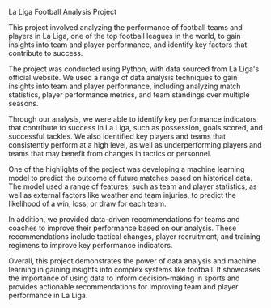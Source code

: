 La Liga Football Analysis Project


This project involved analyzing the performance of football teams and players in La Liga, one of the top football leagues in the world, to gain insights into team and player performance, and identify key factors that contribute to success.

The project was conducted using Python, with data sourced from La Liga's official website. We used a range of data analysis techniques to gain insights into team and player performance, including analyzing match statistics, player performance metrics, and team standings over multiple seasons.

Through our analysis, we were able to identify key performance indicators that contribute to success in La Liga, such as possession, goals scored, and successful tackles. We also identified key players and teams that consistently perform at a high level, as well as underperforming players and teams that may benefit from changes in tactics or personnel.

One of the highlights of the project was developing a machine learning model to predict the outcome of future matches based on historical data. The model used a range of features, such as team and player statistics, as well as external factors like weather and team injuries, to predict the likelihood of a win, loss, or draw for each team.

In addition, we provided data-driven recommendations for teams and coaches to improve their performance based on our analysis. These recommendations include tactical changes, player recruitment, and training regimens to improve key performance indicators.

Overall, this project demonstrates the power of data analysis and machine learning in gaining insights into complex systems like football. It showcases the importance of using data to inform decision-making in sports and provides actionable recommendations for improving team and player performance in La Liga.
